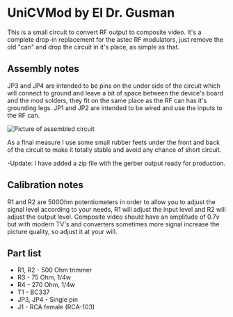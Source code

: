 # UniCVMod by El Dr. Gusman

This is a small circuit to convert RF output to composite video. It's a complete drop-in replacement for the astec RF modulators, just remove the old "can" and drop the circuit in it's place, as simple as that.


## Assembly notes

JP3 and JP4 are intended to be pins on the under side of the circuit which will connect to ground and leave a bit of space between the device's board and the mod solders, they fit on the same place as the RF can has it's grounding legs. JP1 and JP2 are intended to be wired and use the inputs to the RF can.

![Picture of assembled circuit](https://i.imgur.com/YFvb8o5.png)

As a final measure I use some small rubber feets under the front and back of the circuit to make it totally stable and avoid any chance of short circuit.

-Update: I have added a zip file with the gerber output ready for production.

## Calibration notes

R1 and R2 are 500Ohm potentiometers in order to allow you to adjust the signal level according to your needs, R1 will adjust the input level and R2 will adjust the output level. Composite video should have an amplitude of 0.7v but with modern TV's and converters sometimes more signal increase the picture quality, so adjust it at your will.

## Part list

- R1, R2    -     500 Ohm trimmer
- R3        -     75 Ohm, 1/4w
- R4        -     270 Ohm, 1/4w
- T1        -     BC337
- JP3, JP4  -     Single pin
- J1        -     RCA female (RCA-103)
